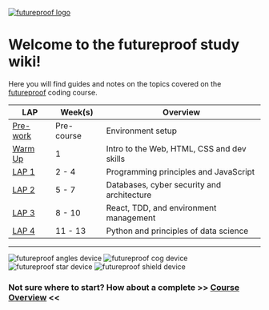 [![futureproof logo](https://futureproof-public-documents.s3.eu-west-2.amazonaws.com/brand-assets/logo.png)](https://getfutureproof.co.uk/)
# Welcome to the futureproof study wiki!
Here you will find guides and notes on the topics covered on the [futureproof](https://getfutureproof.co.uk/) coding course.

LAP | Week(s) | Overview | 
---- | ------ | ------- |
[Pre-work](https://github.com/getfutureproof/fp_guides_wiki/wiki/Pre-work) | Pre-course | Environment setup
[Warm Up](https://github.com/getfutureproof/fp_guides_wiki/wiki/Warm-Up-Week) | 1 | Intro to the Web, HTML, CSS and dev skills
[LAP 1](https://github.com/getfutureproof/fp_guides_wiki/wiki/LAP-1) | 2 - 4 | Programming principles and JavaScript
[LAP 2](https://github.com/getfutureproof/fp_guides_wiki/wiki/LAP-2) | 5 - 7 | Databases, cyber security and architecture
[LAP 3](https://github.com/getfutureproof/fp_guides_wiki/wiki/LAP-3) | 8 - 10 | React, TDD, and environment management
[LAP 4](https://github.com/getfutureproof/fp_guides_wiki/wiki/LAP-4) | 11 - 13 | Python and principles of data science


***
![futureproof angles device](https://futureproof-public-documents.s3.eu-west-2.amazonaws.com/brand-assets/shapes/angles-violet-50.png)
![futureproof cog device](https://futureproof-public-documents.s3.eu-west-2.amazonaws.com/brand-assets/shapes/cog-lime-50.png)
![futureproof star device](https://futureproof-public-documents.s3.eu-west-2.amazonaws.com/brand-assets/shapes/star-coral-50.png)
![futureproof shield device](https://futureproof-public-documents.s3.eu-west-2.amazonaws.com/brand-assets/shapes/shield-lemon-50.png)  

### Not sure where to start? How about a complete >> [Course Overview](https://github.com/getfutureproof/fp_guides_wiki/wiki/Overview) <<

